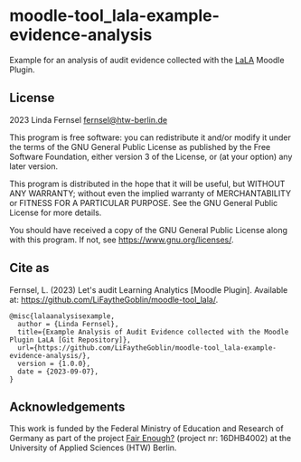 # moodle-tool_lala-example-evidence-analysis
Example for an analysis of audit evidence collected with the [LaLA](https://github.com/LiFaytheGoblin/moodle-tool_lala) Moodle Plugin. 

## License ##

2023 Linda Fernsel fernsel@htw-berlin.de

This program is free software: you can redistribute it and/or modify it under the terms of the GNU General Public License as published by the Free Software Foundation, either version 3 of the License, or (at your option) any later version.

This program is distributed in the hope that it will be useful, but WITHOUT ANY WARRANTY; without even the implied warranty of MERCHANTABILITY or FITNESS FOR A PARTICULAR PURPOSE. See the GNU General Public License for more details.

You should have received a copy of the GNU General Public License along with this program. If not, see https://www.gnu.org/licenses/.

## Cite as ##
Fernsel, L. (2023) Let's audit Learning Analytics [Moodle Plugin]. Available at: https://github.com/LiFaytheGoblin/moodle-tool_lala/.

```biblatex
@misc{lalaanalysisexample,
  author = {Linda Fernsel},
  title={Example Analysis of Audit Evidence collected with the Moodle Plugin LaLA [Git Repository]}, 
  url={https://github.com/LiFaytheGoblin/moodle-tool_lala-example-evidence-analysis/}, 
  version = {1.0.0},
  date = {2023-09-07},
}
```

## Acknowledgements ##
This work is funded by the Federal Ministry of Education and Research of Germany as part of the project [Fair Enough?](https://iug.htw-berlin.de/projekte/fair-enough/)
(project nr: 16DHB4002) at the University of Applied Sciences (HTW) Berlin.
